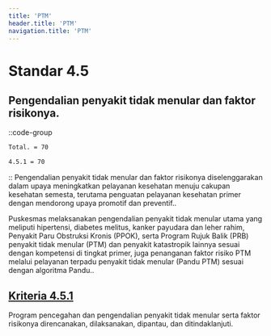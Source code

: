 ```yaml
---
title: 'PTM'
header.title: 'PTM'
navigation.title: 'PTM'
---
```


# Standar 4.5
## Pengendalian penyakit tidak menular dan faktor risikonya. 
::code-group
```bash [Nilai]
Total. = 70
```
```bash [Kriteria]
4.5.1 = 70
```
::
Pengendalian penyakit tidak menular dan faktor risikonya diselenggarakan dalam upaya meningkatkan pelayanan kesehatan menuju cakupan kesehatan semesta, terutama penguatan pelayanan kesehatan primer dengan mendorong upaya promotif dan preventif.. 

Puskesmas melaksanakan pengendalian penyakit tidak menular utama yang meliputi hipertensi, diabetes melitus, kanker payudara dan leher rahim, Penyakit Paru Obstruksi Kronis (PPOK), serta Program Rujuk Balik (PRB) penyakit tidak menular (PTM) dan penyakit katastropik lainnya sesuai dengan kompetensi di tingkat primer, juga penanganan faktor risiko PTM melalui pelayanan terpadu penyakit tidak menular (Pandu PTM) sesuai dengan algoritma Pandu.. 
	
## [Kriteria 4.5.1](/4/5/1) 
Program pencegahan dan pengendalian penyakit tidak menular serta faktor risikonya direncanakan, dilaksanakan, dipantau, dan ditindaklanjuti. 



